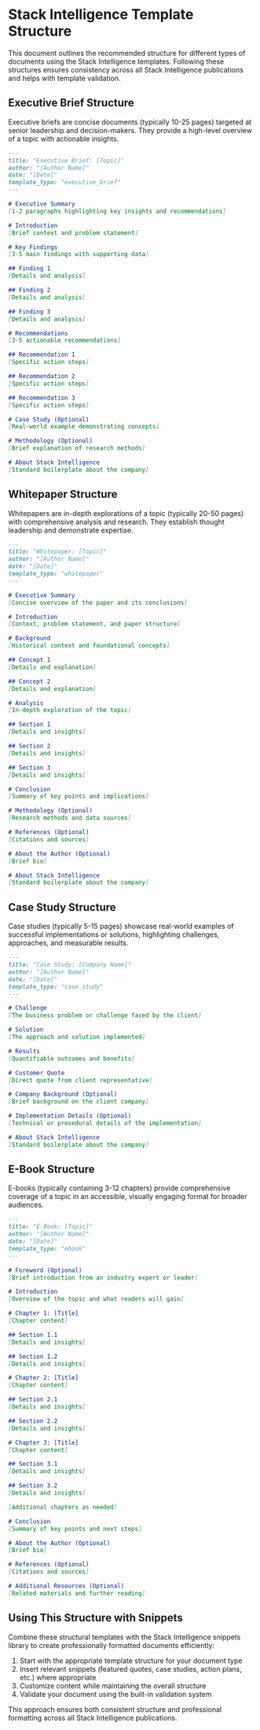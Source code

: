 # Stack Intelligence Template Structure

This document outlines the recommended structure for different types of documents using the Stack Intelligence templates. Following these structures ensures consistency across all Stack Intelligence publications and helps with template validation.

## Executive Brief Structure

Executive briefs are concise documents (typically 10-25 pages) targeted at senior leadership and decision-makers. They provide a high-level overview of a topic with actionable insights.

```markdown
---
title: "Executive Brief: [Topic]"
author: "[Author Name]"
date: "[Date]"
template_type: "executive_brief"
---

# Executive Summary
[1-2 paragraphs highlighting key insights and recommendations]

# Introduction
[Brief context and problem statement]

# Key Findings
[3-5 main findings with supporting data]

## Finding 1
[Details and analysis]

## Finding 2
[Details and analysis]

## Finding 3
[Details and analysis]

# Recommendations
[3-5 actionable recommendations]

## Recommendation 1
[Specific action steps]

## Recommendation 2
[Specific action steps]

## Recommendation 3
[Specific action steps]

# Case Study (Optional)
[Real-world example demonstrating concepts]

# Methodology (Optional)
[Brief explanation of research methods]

# About Stack Intelligence
[Standard boilerplate about the company]
```

## Whitepaper Structure

Whitepapers are in-depth explorations of a topic (typically 20-50 pages) with comprehensive analysis and research. They establish thought leadership and demonstrate expertise.

```markdown
---
title: "Whitepaper: [Topic]"
author: "[Author Name]"
date: "[Date]"
template_type: "whitepaper"
---

# Executive Summary
[Concise overview of the paper and its conclusions]

# Introduction
[Context, problem statement, and paper structure]

# Background
[Historical context and foundational concepts]

## Concept 1
[Details and explanation]

## Concept 2
[Details and explanation]

# Analysis
[In-depth exploration of the topic]

## Section 1
[Details and insights]

## Section 2
[Details and insights]

## Section 3
[Details and insights]

# Conclusion
[Summary of key points and implications]

# Methodology (Optional)
[Research methods and data sources]

# References (Optional)
[Citations and sources]

# About the Author (Optional)
[Brief bio]

# About Stack Intelligence
[Standard boilerplate about the company]
```

## Case Study Structure

Case studies (typically 5-15 pages) showcase real-world examples of successful implementations or solutions, highlighting challenges, approaches, and measurable results.

```markdown
---
title: "Case Study: [Company Name]"
author: "[Author Name]"
date: "[Date]"
template_type: "case_study"
---

# Challenge
[The business problem or challenge faced by the client]

# Solution
[The approach and solution implemented]

# Results
[Quantifiable outcomes and benefits]

# Customer Quote
[Direct quote from client representative]

# Company Background (Optional)
[Brief background on the client company]

# Implementation Details (Optional)
[Technical or procedural details of the implementation]

# About Stack Intelligence
[Standard boilerplate about the company]
```

## E-Book Structure

E-books (typically containing 3-12 chapters) provide comprehensive coverage of a topic in an accessible, visually engaging format for broader audiences.

```markdown
---
title: "E-Book: [Topic]"
author: "[Author Name]"
date: "[Date]"
template_type: "ebook"
---

# Foreword (Optional)
[Brief introduction from an industry expert or leader]

# Introduction
[Overview of the topic and what readers will gain]

# Chapter 1: [Title]
[Chapter content]

## Section 1.1
[Details and insights]

## Section 1.2
[Details and insights]

# Chapter 2: [Title]
[Chapter content]

## Section 2.1
[Details and insights]

## Section 2.2
[Details and insights]

# Chapter 3: [Title]
[Chapter content]

## Section 3.1
[Details and insights]

## Section 3.2
[Details and insights]

[Additional chapters as needed]

# Conclusion
[Summary of key points and next steps]

# About the Author (Optional)
[Brief bio]

# References (Optional)
[Citations and sources]

# Additional Resources (Optional)
[Related materials and further reading]
```

## Using This Structure with Snippets

Combine these structural templates with the Stack Intelligence snippets library to create professionally formatted documents efficiently:

1. Start with the appropriate template structure for your document type
2. Insert relevant snippets (featured quotes, case studies, action plans, etc.) where appropriate
3. Customize content while maintaining the overall structure
4. Validate your document using the built-in validation system

This approach ensures both consistent structure and professional formatting across all Stack Intelligence publications.